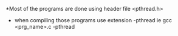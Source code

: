 *Most of the programs are done using header file <pthread.h>

* when compiling those programs use extension -pthread
	ie gcc <prg_name>.c -pthread
